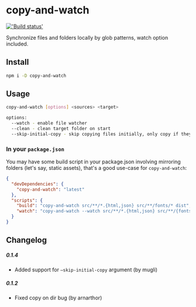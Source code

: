 # copy-and-watch

[!['Build status'][travis_image_url]][travis_page_url]

[travis_image_url]: https://api.travis-ci.org/zont/copy-and-watch.svg
[travis_page_url]: https://travis-ci.org/zont/copy-and-watch

Synchronize files and folders locally by glob patterns, watch option included.

## Install

```sh
npm i -D copy-and-watch
```

## Usage

```sh
copy-and-watch [options] <sources> <target>

options:
  --watch - enable file watcher
  --clean - clean target folder on start
  --skip-initial-copy - skip copying files initially, only copy if they change. Must be used with `--watch` argument.
```

### In your `package.json`

You may have some build script in your package.json involving mirroring folders (let's say, static assets), that's a good use-case for `copy-and-watch`:

```json
{
  "devDependencies": {
    "copy-and-watch": "latest"
  },
  "scripts": {
    "build": "copy-and-watch src/**/*.{html,json} src/**/fonts/* dist",
    "watch": "copy-and-watch --watch src/**/*.{html,json} src/**/{fonts,images}/* dist"
  }
}
```

## Changelog

##### 0.1.4
- Added support for `—skip-initial-copy` argument (by mugli)

##### 0.1.2
- Fixed copy on dir bug (by arnarthor)
